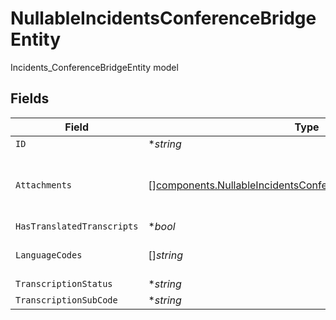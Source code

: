 # NullableIncidentsConferenceBridgeEntity

Incidents_ConferenceBridgeEntity model


## Fields

| Field                                                                                                                                          | Type                                                                                                                                           | Required                                                                                                                                       | Description                                                                                                                                    |
| ---------------------------------------------------------------------------------------------------------------------------------------------- | ---------------------------------------------------------------------------------------------------------------------------------------------- | ---------------------------------------------------------------------------------------------------------------------------------------------- | ---------------------------------------------------------------------------------------------------------------------------------------------- |
| `ID`                                                                                                                                           | **string*                                                                                                                                      | :heavy_minus_sign:                                                                                                                             | N/A                                                                                                                                            |
| `Attachments`                                                                                                                                  | [][components.NullableIncidentsConferenceBridgeEntityAttachment](../../models/components/nullableincidentsconferencebridgeentityattachment.md) | :heavy_minus_sign:                                                                                                                             | A list of objects attached to this item. Can be one of: LinkEntity, CustomerSupportIssueEntity, or GenericAttachmentEntity                     |
| `HasTranslatedTranscripts`                                                                                                                     | **bool*                                                                                                                                        | :heavy_minus_sign:                                                                                                                             | N/A                                                                                                                                            |
| `LanguageCodes`                                                                                                                                | []*string*                                                                                                                                     | :heavy_minus_sign:                                                                                                                             | A list of language codes that have translated transcripts for this conference bridge                                                           |
| `TranscriptionStatus`                                                                                                                          | **string*                                                                                                                                      | :heavy_minus_sign:                                                                                                                             | N/A                                                                                                                                            |
| `TranscriptionSubCode`                                                                                                                         | **string*                                                                                                                                      | :heavy_minus_sign:                                                                                                                             | N/A                                                                                                                                            |